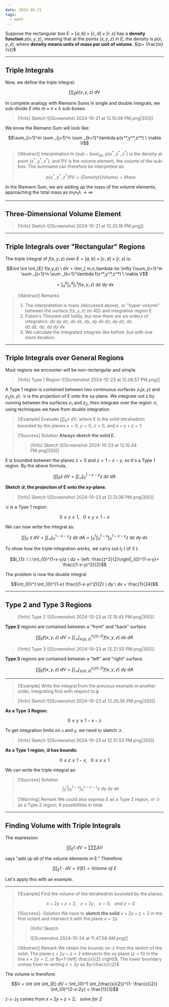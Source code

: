 ```yaml
---
date: 2024-10-21
tags:
  - math
---
```


Suppose the rectangular box $E=[a,b] \times [c,d] \times [r,s]$ has a **density function** $p(x,y,z)$, meaning that at the points $(x,y,z)$ in $E$, the density is $p(x,y,z)$, where **density means units of mass per unit of volume.**  $(p= \frac{m}{v})$

---

## Triple Integrals

Now, we define the triple integral:

$$\int \int \int _{E} p(x,y,z) \ dV$$

In complete analogy with Riemann Sums in single and double integrals, we sub-divide $E$ into $m \times n \times \lambda$ sub-boxes:

> [!Info] Sketch
> ![[Screenshot 2024-10-21 at 12.10.09 PM.png|350]]

We know the Riemann Sum will look like:

$$\sum_{i=1}^m \sum _{j=1}^n \sum _{k=1}^\lambda p(x^*,y^*,z^*) \ \nabla V$$

>[!Abstract] Interpretation
> In $(sub-box)_{ijk}$, $p(x^*,y^*,z^*)$ is the density at point $(x^*,y^*,z^*)$, and $\nabla V$ is the volume element, the volume of the sub-box. The summand can therefore be interpreted as:
>
> $$p(x^*,y^*,z^*)\nabla V = (Density)(Volume) = Mass$$

In the Riemann Sum, we are adding up the mass of the volume elements, approaching the total mass as $m_{1}n_{1}\lambda \rightarrow \infty$.

---

## Three-Dimensional Volume Element

> [!Info] Sketch
> ![[Screenshot 2024-10-21 at 12.20.16 PM.png]]

---

## Triple Integrals over "Rectangular" Regions 

The triple integral of $f(x,y,z)$ over $E = [a,b] \times [c,d] \times [r,s]$ is:

$$\int \int \int_{E} f(x,y,z) \ dV = \lim_{ m,n,\lambda \to \infty }\sum_{i=1}^m \sum _{j=1}^n \sum _{k=1}^\lambda f(x^*,y^*,z^*) \ \nabla V$$

$$= \int_{a}^b \int_{c}^d \int_{r}^s f(x,y,z) \ dz \ dy \ dx$$

> [!Abstract] Remarks
> 1. The interpretation is mass (discussed above), or "hyper-volume" between the surface $f(x,y,z)$ (in 4D) and integration region E
> 2.  Fubini's Theorem still holds, but now there are six orders of integration: $dx \ dy \ dz, \ dx \ dz, \ dy, \ dy \ dx \ dz, \ dy \ dz, \ dx, dz \ dz , \ dy, \ dz \ dy \ dx$
> 3. We calculate the integrated integrals like before ,but with one more iteration.

---

## Triple Integrals over General Regions

Most regions we encounter will be non-rectangular and simple.

> [!Info] Type 1 Region
> ![[Screenshot 2024-10-23 at 12.06.57 PM.png]]

A Type 1 region is contained between two continuous surfaces $z_{1}(x,y)$ and $z_{2}(x,y)$. $\mathcal{D}$ is the projection of E onto the xy-plane. We integrate out z by running between the surfaces $z_{1}$ and $z_{2}$, then integrate over the region $\mathcal{D}$, using techniques we have from double integration.

> [!Example] 
> Evaluate $\int \int \int_{E} z \ dV$, where E is the solid tetrahadron bounded by the planes $x=0$, $y=0$, $z=0$, and $x+y+z=1$.

> [!Success] Solution
> **Always sketch the solid E.**
> > [!Info] Sketch
>> ![[Screenshot 2024-10-23 at 12.10.44 PM.png|350]]

E is bounded between the planes $z=0$ and $z=1-x-y$, so it's a Type 1 region. By the above formula,

$$\int \int \int_{E}z \ dV = \int \int_{\mathcal{D}} \int_{0}^{1-x-y}z \ dz \ dA$$

**Sketch $\mathcal{D}$, the projection of E onto the xy-plane.**

> [!Info] Sketch
> ![[Screenshot 2024-10-23 at 12.13.06 PM.png|350]]

$\mathcal{D}$ is a Type 1 region:

$$0 \leq x \leq 1, \ \ \ 0 \leq y \leq 1 -x$$

We can now write the integral as:

$$\int \int \int_{E} \ z \ dV = \int \int_{\mathcal{D}} \int_{0}^{1-x-y} z \ dz \ dA = \int_{0}^1 \int_{0}^{1-x} \int_{0}^{1-x-y}z \ dz \ dy \ dx$$

To show how the triple integration works, we carry out $I_{1}$ ( of 3 ):

$$I_{1}: \ \ \int_{0}^{1-x-y}z \ dz = \left. \frac{z^2}{2}\right|_{0}^{1-x-y}= \frac{(1-x-y)^2}{2}$$

The problem is now the double integral

$$\int_{0}^1 \int_{0}^{1-x} \frac{(1-x-y)^2}{2} \ dy \ dx = \frac{1}{24}$$

---

## Type 2 and Type 3 Regions

>[!Info] Type 2
> ![[Screenshot 2024-10-23 at 12.19.45 PM.png|350]]

**Type 2** regions are contained between a "front" and "back" surface.

$$\int \int \int_{E} f(x,y,z) \ dV = \int \int_{\mathcal{D}} \int_{x_{1}(y,z)}^{x_{2}(y,z)} f(x,y,z) \ dx \ dA$$

> [!Info] Type 3
> ![[Screenshot 2024-10-23 at 12.21.50 PM.png|350]]

**Type 3** regions are contained between a "left" and "right" surface. 

$$\int \int \int_{E} f(x,y,z) \ dV = \int \int_{\mathcal{D}} \int_{y_{1}(x,z)}^{y_{2}(x,z)}f(x,y,z) \ dy \ dA$$

---

> [!Example]
> Write the integral from the previous example in another order, integrating first with respect to **y**

> [!Info] Sketch
> ![[Screenshot 2024-10-23 at 12.26.36 PM.png|350]]

**As a Type 3 Region:**

$$0 \leq y \leq 1-x-z$$

To get integration limits on `x` and `y`, we need to sketch $\mathcal{D}$.

> [!Info] Sketch
> ![[Screenshot 2024-10-23 at 12.31.53 PM.png|350]]

**As a Type 1 region, $\mathcal{D}$ has bounds:**

$$0 \leq z \leq 1-x, \ \ \ 0 \leq x \leq 1$$

We can write the triple integral as:

> [!Success] Solution
> $$\int_{0}^1 \int_{0}^{1-x} \int_{0}^{1-x-z} z \ dy \ dz \ dx$$

> [!Warning] Remark
> We could also express E as a Type 2 region, or $\mathcal{D}$ as a Type 2 region; 6 possibilities in total.

---

## Finding Volume with Triple Integrals

The expression:

$$\int \int \int _{E} 1 \ dV = \sum \sum \sum \Delta V$$

says "add up all of the volume elements in E." Therefore:

$$\int \int \int_{E} 1 \cdot dV = V(E) = Volume \ of \ E$$

Let's apply this with an example.

---

> [!Example]
> Find the volume of the tetrahedron bounded by the planes:
>
> $$x + 2y+z=2, \ \ \ x=2y, \ \ \ x=0, \ \ \ and \ z=0$$ 

> [!Success]- Solution
> We have to **sketch the solid** $x+2y+z=2$ in the first octant and intersect it with the plane $x=2y$
> >[!Info] Sketch
> > 
> > ![[Screenshot 2024-10-24 at 11.47.58 AM.png]]

> [!Abstract] Remark
> We obtain the bounds on $\mathcal{D}$ from the sketch of the solid. The plane $x+2y+z=2$ intersects the xy-plane $(z=0)$ in the line $x+2y=2$, or $y=1-\left( \frac{x}{2} \right)$. The lower boundary comes from re-writing $x=2y$ as $y=\frac{x}{2}$

The volume is therefore:

$$V = \int \int \int_{E} dV = \int_{0}^1 \int_{\frac{x}{2}}^{1- \frac{x}{2}} \int_{0}^{2-x-2y} = \frac{1}{3}$$

`2-x-2y` comes from $x+2y+z=2; \ \ \ solve \ for \ Z$
